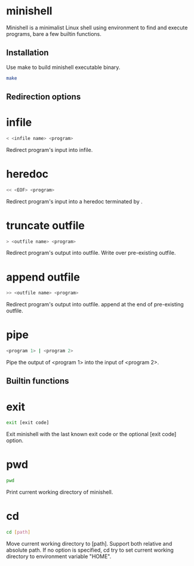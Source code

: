 # minishell

Minishell is a minimalist Linux shell using environment to find and execute programs, bare a few builtin functions.


## Installation

Use make to build minishell executable binary.

```bash
make
```


## Redirection options

# infile
```bash
< <infile name> <program>
```
Redirect program's input into infile.

# heredoc
```bash
<< <EOF> <program>
```
Redirect program's input into a heredoc terminated by <EOF>.

# truncate outfile
```bash
> <outfile name> <program>
```
Redirect program's output into outfile. Write over pre-existing outfile.

# append outfile
```bash
>> <outfile name> <program>
```
Redirect program's output into outfile. append at the end of pre-existing outfile.

# pipe
```bash
<program 1> | <program 2>
```
Pipe the output of <program 1> into the input of <program 2>.


## Builtin functions

# exit
```bash
exit [exit code]
```
Exit minishell with the last known exit code or the optional [exit code] option.

# pwd
```bash
pwd
```
Print current working directory of minishell.

# cd
```bash
cd [path]
```
Move current working directory to [path]. Support both relative and absolute path. If no option is specified, cd try to set current working directory to environment variable "HOME".
